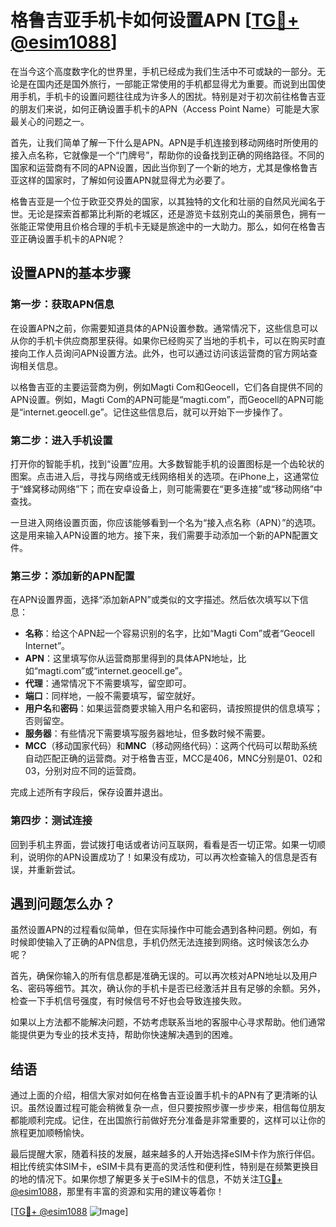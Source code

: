 # 格鲁吉亚手机卡如何设置APN [[TG💪+ @esim1088](https://t.me/s/esim1088)]

在当今这个高度数字化的世界里，手机已经成为我们生活中不可或缺的一部分。无论是在国内还是国外旅行，一部能正常使用的手机都显得尤为重要。而说到出国使用手机，手机卡的设置问题往往成为许多人的困扰。特别是对于初次前往格鲁吉亚的朋友们来说，如何正确设置手机卡的APN（Access Point Name）可能是大家最关心的问题之一。

首先，让我们简单了解一下什么是APN。APN是手机连接到移动网络时所使用的接入点名称，它就像是一个“门牌号”，帮助你的设备找到正确的网络路径。不同的国家和运营商有不同的APN设置，因此当你到了一个新的地方，尤其是像格鲁吉亚这样的国家时，了解如何设置APN就显得尤为必要了。

格鲁吉亚是一个位于欧亚交界处的国家，以其独特的文化和壮丽的自然风光闻名于世。无论是探索首都第比利斯的老城区，还是游览卡兹别克山的美丽景色，拥有一张能正常使用且价格合理的手机卡无疑是旅途中的一大助力。那么，如何在格鲁吉亚正确设置手机卡的APN呢？

## 设置APN的基本步骤

### 第一步：获取APN信息
在设置APN之前，你需要知道具体的APN设置参数。通常情况下，这些信息可以从你的手机卡供应商那里获得。如果你已经购买了当地的手机卡，可以在购买时直接向工作人员询问APN设置方法。此外，也可以通过访问该运营商的官方网站查询相关信息。

以格鲁吉亚的主要运营商为例，例如Magti Com和Geocell，它们各自提供不同的APN设置。例如，Magti Com的APN可能是“magti.com”，而Geocell的APN可能是“internet.geocell.ge”。记住这些信息后，就可以开始下一步操作了。

### 第二步：进入手机设置
打开你的智能手机，找到“设置”应用。大多数智能手机的设置图标是一个齿轮状的图案。点击进入后，寻找与网络或无线网络相关的选项。在iPhone上，这通常位于“蜂窝移动网络”下；而在安卓设备上，则可能需要在“更多连接”或“移动网络”中查找。

一旦进入网络设置页面，你应该能够看到一个名为“接入点名称（APN）”的选项。这是用来输入APN设置的地方。接下来，我们需要手动添加一个新的APN配置文件。

### 第三步：添加新的APN配置
在APN设置界面，选择“添加新APN”或类似的文字描述。然后依次填写以下信息：

- **名称**：给这个APN起一个容易识别的名字，比如“Magti Com”或者“Geocell Internet”。
- **APN**：这里填写你从运营商那里得到的具体APN地址，比如“magti.com”或“internet.geocell.ge”。
- **代理**：通常情况下不需要填写，留空即可。
- **端口**：同样地，一般不需要填写，留空就好。
- **用户名**和**密码**：如果运营商要求输入用户名和密码，请按照提供的信息填写；否则留空。
- **服务器**：有些情况下需要填写服务器地址，但多数时候不需要。
- **MCC**（移动国家代码）和**MNC**（移动网络代码）：这两个代码可以帮助系统自动匹配正确的运营商。对于格鲁吉亚，MCC是406，MNC分别是01、02和03，分别对应不同的运营商。

完成上述所有字段后，保存设置并退出。

### 第四步：测试连接
回到手机主界面，尝试拨打电话或者访问互联网，看看是否一切正常。如果一切顺利，说明你的APN设置成功了！如果没有成功，可以再次检查输入的信息是否有误，并重新尝试。

## 遇到问题怎么办？

虽然设置APN的过程看似简单，但在实际操作中可能会遇到各种问题。例如，有时候即使输入了正确的APN信息，手机仍然无法连接到网络。这时候该怎么办呢？

首先，确保你输入的所有信息都是准确无误的。可以再次核对APN地址以及用户名、密码等细节。其次，确认你的手机卡是否已经激活并且有足够的余额。另外，检查一下手机信号强度，有时候信号不好也会导致连接失败。

如果以上方法都不能解决问题，不妨考虑联系当地的客服中心寻求帮助。他们通常能提供更为专业的技术支持，帮助你快速解决遇到的困难。

## 结语

通过上面的介绍，相信大家对如何在格鲁吉亚设置手机卡的APN有了更清晰的认识。虽然设置过程可能会稍微复杂一点，但只要按照步骤一步步来，相信每位朋友都能顺利完成。记住，在出国旅行前做好充分准备是非常重要的，这样可以让你的旅程更加顺畅愉快。

最后提醒大家，随着科技的发展，越来越多的人开始选择eSIM卡作为旅行伴侣。相比传统实体SIM卡，eSIM卡具有更高的灵活性和便利性，特别是在频繁更换目的地的情况下。如果你想了解更多关于eSIM卡的信息，不妨关注[TG💪+ @esim1088](https://t.me/s/esim1088)，那里有丰富的资源和实用的建议等着你！

[[TG💪+ @esim1088](https://t.me/s/esim1088) ![Image](https://i.postimg.cc/4NQfJmqS/Snipaste-2025-05-13-00-14-12.png)]